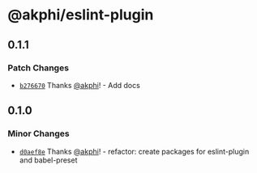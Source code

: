 # @akphi/eslint-plugin

## 0.1.1

### Patch Changes

- [`b276670`](https://github.com/akphi/config-tester/commit/b276670b07385ad7e71c6f9cccb55f67e23bcf4e) Thanks [@akphi](https://github.com/akphi)! - Add docs

## 0.1.0

### Minor Changes

- [`d0aef8e`](https://github.com/akphi/config-tester/commit/d0aef8e99f79a5283d0a60e0c75aec5fdc4ec046) Thanks [@akphi](https://github.com/akphi)! - refactor: create packages for eslint-plugin and babel-preset
